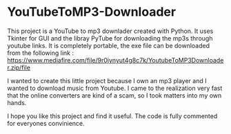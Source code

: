 # YouTubeToMP3-Downloader

This project is a YouTube to mp3 downlader created with Python.
It uses Tkinter for GUI and the libray PyTube for downloading the mp3s through youtube links.
It is completely portable, the exe file can be downloaded from the following link : https://www.mediafire.com/file/9r0jynyut4g8c7k/YoutubeToMP3Downloader.zip/file

I wanted to create this little project because I own an mp3 player and I wanted to download music from Youtube. I came to the realization very fast that the online converters are kind of a scam, so I took matters into my own hands.

I hope you like this project and find it useful. The code is fully commented for everyones convinience.
